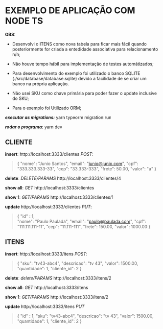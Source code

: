 # EXEMPLO DE APLICAÇÃO COM NODE TS

**OBS:**
* Desenvolvi o ITENS como nova tabela para ficar mais fácil quando posteriormente for criada a entedidade associativa para relacionamento n/n;

* Não houve tempo hábil para implementação de testes automátizados;

* Para desenvolvimento do exemplo foi utilizado o banco SQLITE (./src/database/database.sqlite) devido a facilidade de se criar um banco na própria aplicação.

* Não usei SKU como chave primária para poder fazer o update inclusive do SKU; 

* Para o exemplo foi Utilizado ORM;

***executar as migrations:***
yarn typeorm migration:run

***rodar o programa:***
yarn dev

## CLIENTE

**insert**:
http://localhost:3333/clientes
*POST*:
>	{
>        "nome": "Junio Santos",
>        "email": "junio@junio.com",
>        "cpf": "333.333.333-33",
>	    "cep": "33.333-333",
>	    "frete": 50.00,
>	    "valor": "a"
>    }

**delete**:
*DELETE/PARAMS*
http://localhost:3333/clientes/4

**show all**:
*GET*
http://localhost:3333/clientes

**show 1**:
*GET/PARAMS*
http://localhost:3333/clientes/1

**update**
http://localhost:3333/clientes
*PUT*:
>	{
>        "id" : 1,    
>        "nome": "Paulo Paulada",
>        "email": "paulo@paulada.com",
>        "cpf": "111.111.111-11",
>	    "cep": "11.111-111",
>	    "frete": 150.00,
>	    "valor": 1000.00
>    }

## ITENS

**insert**:
http://localhost:3333/itens
*POST*:
>   {
>       "sku": "tv43-abc4",
>       "descricao": "tv 43",
>       "valor": 1500.00,
>       "quantidade": 1,
>       "cliente_id": 2
>   }

**delete**:
*delete/PARAMS*
http://localhost:3333/itens/2

**show all**:
*GET*
http://localhost:3333/itens

**show 1**:
*GET/PARAMS*
http://localhost:3333/itens/2

**update**
http://localhost:3333/itens
*PUT*
>   {
>       "id" : 1,
>       "sku": "tv43-abc4",
>       "descricao": "tv 43",
>       "valor": 1500.00,
>       "quantidade": 1,
>       "cliente_id": 2
>   }
